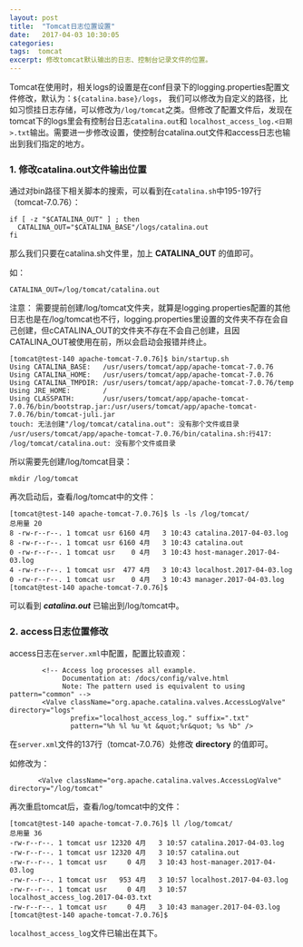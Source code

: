 ```yaml
---
layout: post
title:  "Tomcat日志位置设置"
date:   2017-04-03 10:30:05
categories: 
tags:  tomcat
excerpt: 修改tomcat默认输出的日志、控制台记录文件的位置。
---
```


Tomcat在使用时，相关logs的设置是在conf目录下的logging.properties配置文件修改，默认为：```${catalina.base}/logs```， 我们可以修改为自定义的路径，比如习惯挂日志存储，可以修改为```/log/tomcat```之类。但修改了配置文件后，发现在tomcat下的logs里会有控制台日志```catalina.out```和 ```localhost_access_log.<日期>.txt```输出。需要进一步修改设置，使控制台catalina.out文件和access日志也输出到我们指定的地方。

### 1. 修改catalina.out文件输出位置


通过对bin路径下相关脚本的搜索，可以看到在```catalina.sh```中195-197行（tomcat-7.0.76）：

```
if [ -z "$CATALINA_OUT" ] ; then
  CATALINA_OUT="$CATALINA_BASE"/logs/catalina.out
fi
```

那么我们只要在catalina.sh文件里，加上 **CATALINA_OUT** 的值即可。

如：

```
CATALINA_OUT=/log/tomcat/catalina.out
```

注意： 需要提前创建/log/tomcat文件夹，就算是logging.properties配置的其他日志也是在/log/tomcat也不行，logging.properties里设置的文件夹不存在会自己创建，但cCATALINA_OUT的文件夹不存在不会自己创建，且因CATALINA_OUT被使用在前，所以会启动会报错并终止。

```
[tomcat@test-140 apache-tomcat-7.0.76]$ bin/startup.sh 
Using CATALINA_BASE:   /usr/users/tomcat/app/apache-tomcat-7.0.76
Using CATALINA_HOME:   /usr/users/tomcat/app/apache-tomcat-7.0.76
Using CATALINA_TMPDIR: /usr/users/tomcat/app/apache-tomcat-7.0.76/temp
Using JRE_HOME:        /
Using CLASSPATH:       /usr/users/tomcat/app/apache-tomcat-7.0.76/bin/bootstrap.jar:/usr/users/tomcat/app/apache-tomcat-7.0.76/bin/tomcat-juli.jar
touch: 无法创建"/log/tomcat/catalina.out": 没有那个文件或目录
/usr/users/tomcat/app/apache-tomcat-7.0.76/bin/catalina.sh:行417: /log/tomcat/catalina.out: 没有那个文件或目录
```

所以需要先创建/log/tomcat目录：

```
mkdir /log/tomcat
```

再次启动后，查看/log/tomcat中的文件：

```
[tomcat@test-140 apache-tomcat-7.0.76]$ ls -ls /log/tomcat/
总用量 20
8 -rw-r--r--. 1 tomcat usr 6160 4月   3 10:43 catalina.2017-04-03.log
8 -rw-r--r--. 1 tomcat usr 6160 4月   3 10:43 catalina.out
0 -rw-r--r--. 1 tomcat usr    0 4月   3 10:43 host-manager.2017-04-03.log
4 -rw-r--r--. 1 tomcat usr  477 4月   3 10:43 localhost.2017-04-03.log
0 -rw-r--r--. 1 tomcat usr    0 4月   3 10:43 manager.2017-04-03.log
[tomcat@test-140 apache-tomcat-7.0.76]$ 
```

可以看到 ***catalina.out*** 已输出到/log/tomcat中。



### 2. access日志位置修改


access日志在```server.xml```中配置，配置比较直观：

```
        <!-- Access log processes all example.
             Documentation at: /docs/config/valve.html
             Note: The pattern used is equivalent to using pattern="common" -->
        <Valve className="org.apache.catalina.valves.AccessLogValve" directory="logs"
               prefix="localhost_access_log." suffix=".txt"
               pattern="%h %l %u %t &quot;%r&quot; %s %b" />
```

 在```server.xml```文件的137行（tomcat-7.0.76）处修改 **directory** 的值即可。

如修改为：

```
       <Valve className="org.apache.catalina.valves.AccessLogValve" directory="/log/tomcat"
```

再次重启tomcat后，查看/log/tomcat中的文件：

```
[tomcat@test-140 apache-tomcat-7.0.76]$ ll /log/tomcat/
总用量 36
-rw-r--r--. 1 tomcat usr 12320 4月   3 10:57 catalina.2017-04-03.log
-rw-r--r--. 1 tomcat usr 12320 4月   3 10:57 catalina.out
-rw-r--r--. 1 tomcat usr     0 4月   3 10:43 host-manager.2017-04-03.log
-rw-r--r--. 1 tomcat usr   953 4月   3 10:57 localhost.2017-04-03.log
-rw-r--r--. 1 tomcat usr     0 4月   3 10:57 localhost_access_log.2017-04-03.txt
-rw-r--r--. 1 tomcat usr     0 4月   3 10:43 manager.2017-04-03.log
[tomcat@test-140 apache-tomcat-7.0.76]$ 
```

```localhost_access_log```文件已输出在其下。
